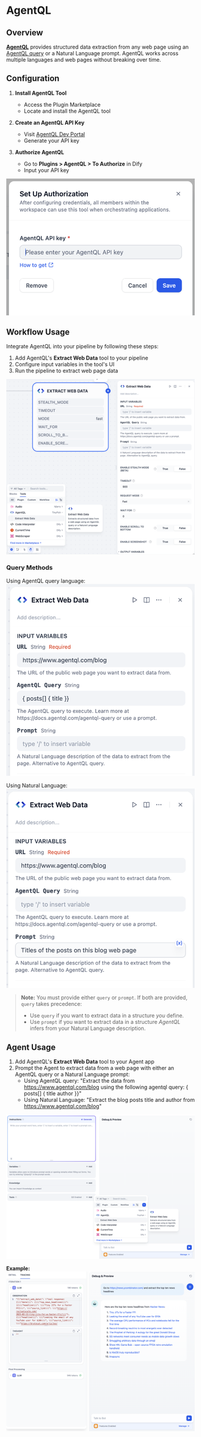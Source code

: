 # AgentQL

## Overview

**[AgentQL](https://agentql.com)** provides structured data extraction from any web page using an [AgentQL query](https://docs.agentql.com/concepts/query-language) or a Natural Language prompt. AgentQL works across multiple languages and web pages without breaking over time.

## Configuration

1. **Install AgentQL Tool**

   - Access the Plugin Marketplace
   - Locate and install the AgentQL tool

2. **Create an AgentQL API Key**

   - Visit [AgentQL Dev Portal](https://dev.agentql.com/)
   - Generate your API key

3. **Authorize AgentQL**
   - Go to **Plugins > AgentQL > To Authorize** in Dify
   - Input your API key

![](./_assets/authorization.png)

## Workflow Usage

Integrate AgentQL into your pipeline by following these steps:

1. Add AgentQL's **Extract Web Data** tool to your pipeline
2. Configure input variables in the tool's UI
3. Run the pipeline to extract web page data

![](./_assets/workflow.png)

### Query Methods

Using AgentQL query language:
![](./_assets/workflow_ql.png)

Using Natural Language:
![](./_assets/workflow_nl.png)

> **Note:** You must provide either `query` or `prompt`. If both are provided, `query` takes precedence:
>
> - Use `query` if you want to extract data in a structure _you_ define.
> - Use `prompt` if you want to extract data in a structure _AgentQL_ infers from your Natural Language description.

## Agent Usage

1. Add AgentQL's **Extract Web Data** tool to your Agent app
2. Prompt the Agent to extract data from a web page with either an AgentQL query or a Natural Language prompt:
   - Using AgentQL query: "Extract the data from https://www.agentql.com/blog using the following agentql query: { posts[] { title author }}"
   - Using Natural Language: "Extract the blog posts title and author from https://www.agentql.com/blog"

![](./_assets/agent_apps.png)

**Example:**
![](./_assets/agent_apps_nl.png)
